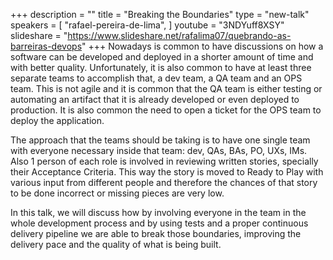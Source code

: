 +++
description = ""
title = "Breaking the Boundaries"
type = "new-talk"
speakers = [
        "rafael-pereira-de-lima",
]
youtube = "3NDYuff8XSY"
slideshare = "https://www.slideshare.net/rafalima07/quebrando-as-barreiras-devops"
+++
Nowadays is common to have discussions on how a software can be developed and deployed in a shorter amount of time and with better quality. Unfortunately, it is also common to have at least three separate teams to accomplish that, a dev team, a QA team and an OPS team. This is not agile and it is common that the QA team is either testing or automating an artifact that it is already developed or even deployed to production. It is also common the need to open a ticket for the OPS team to deploy the application.

The approach that the teams should be taking is to have one single team with everyone necessary inside that team: dev, QAs, BAs, PO, UXs, IMs. Also 1 person of each role is involved in reviewing written stories, specially their Acceptance Criteria. This way the story is moved to Ready to Play with various input from different people and therefore the chances of that story to be done incorrect or missing pieces are very low.

In this talk, we will discuss how by involving everyone in the team in the whole development process and by using tests and a proper continuous delivery pipeline we are able to break those boundaries, improving the delivery pace and the quality of what is being built.